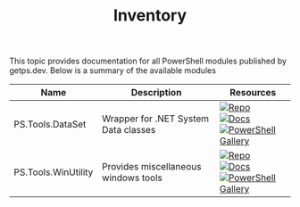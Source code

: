 ﻿---
id: Inventory
title: Inventory
slug : /
---

This topic provides documentation for all PowerShell modules published by getps.dev. Below is a summary of the available modules

| Name             | Description                          | Resources                                                                                                                        |
| ---------------- | ------------------------------------ | ---------------------------------------------------------------------------------------------------------------------------- |
| PS.Tools.DataSet | Wrapper for .NET System Data classes | [![Repo](https://img.shields.io/badge/Repo-PS.Tools.DataSet-success?logo=github)](https://github.com/hanpq/PS.Tools.DataSet) <br/> [![Docs](https://img.shields.io/badge/Docs-PS.Tools.DataSet-success?logo=read-the-docs)](https://getps.dev/modules/PS.Tools.DataSet/quickstart) <br/> [![PowerShell Gallery](https://img.shields.io/powershellgallery/v/PS.Tools.DataSet?label=PSGallery&logo=powershell)](https://www.powershellgallery.com/packages/PS.Tools.DataSet)|
| PS.Tools.WinUtility | Provides miscellaneous windows tools | [![Repo](https://img.shields.io/badge/Repo-PS.Tools.WinUtility-success?logo=github)](https://github.com/hanpq/PS.Tools.WinUtility) <br/> [![Docs](https://img.shields.io/badge/Docs-PS.Tools.WinUtility-success?logo=read-the-docs)](https://getps.dev/modules/PS.Tools.WinUtility/quickstart) <br/> [![PowerShell Gallery](https://img.shields.io/powershellgallery/v/PS.Tools.WinUtility?label=PSGallery&logo=powershell)](https://www.powershellgallery.com/packages/PS.Tools.WinUtility)|



